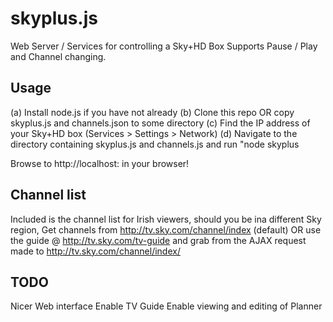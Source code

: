 skyplus.js
==========

Web Server / Services for controlling a Sky+HD Box
Supports Pause / Play and Channel changing.

Usage
------------
(a) Install node.js if you have not already
(b) Clone this repo OR copy skyplus.js and channels.json to some directory
(c) Find the IP address of your Sky+HD box (Services > Settings > Network)
(d) Navigate to the directory containing skyplus.js and channels.js and run "node skyplus <Sky Box IP> <Local Port>

Browse to http://localhost:<localPort> in your browser!

Channel list 
------------
Included is the channel list for Irish viewers, should you be ina different Sky region, 
Get channels from http://tv.sky.com/channel/index (default) OR use the guide @ http://tv.sky.com/tv-guide
and grab from the AJAX request made to http://tv.sky.com/channel/index/<Your area>

TODO
------------
Nicer Web interface
Enable TV Guide
Enable viewing and editing of Planner
